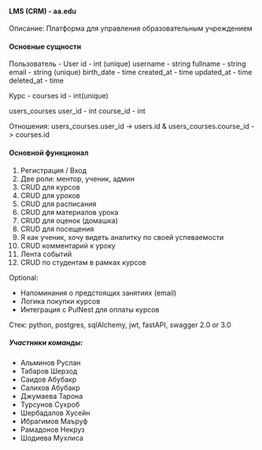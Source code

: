 #### LMS (CRM) - aa.edu
Описание: Платформа для управления образовательным учреждением

#### Основные сущности
Пользователь - User
id - int (unique)
username - string
fullname - string
email - string (unique)
birth_date - time
created_at - time
updated_at - time
deleted_at - time

Курс - courses
id - int(unique)

users_courses
user_id - int
course_id - int

Отношения:
users_courses.user_id -> users.id & users_courses.course_id -> courses.id

#### Основной функционал
1. Регистрация / Вход
2. Две роли: ментор, ученик, админ
3. CRUD для курсов
4. CRUD для уроков
5. CRUD для расписания
6. CRUD для материалов урока
7. CRUD для оценок (домашка)
8. CRUD для посещения
9. Я как ученик, хочу видеть аналитку по своей успеваемости
10. CRUD комментарий к уроку
11. Лента событий
12. CRUD по студентам в рамках курсов

Optional:
- Напоминания о предстоящих занятиях (email)
- Логика покупки курсов
- Интеграция с PulNest для оплаты курсов

Стек: python, postgres, sqlAlchemy, jwt, fastAPI, swagger 2.0 or 3.0

##### Участники команды:
- Альминов Руслан
- Табаров Шерзод
- Саидов Абубакр
- Салихов Абубакр
- Джумаева Тарона
- Турсунов Сухроб
- Шербадалов Хусейн
- Ибрагимов Маъруф
- Рамадонов Некруз
- Шодиева Мухлиса